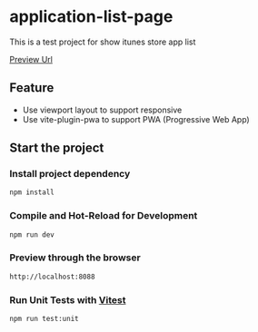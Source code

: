 # application-list-page

This is a test project for show itunes store app list

[Preview Url](https://application-list-page-hk8nfwkgj-cnelf.vercel.app/)

## Feature

- Use viewport layout to support responsive
- Use vite-plugin-pwa to support PWA (Progressive Web App)

## Start the project

### Install project dependency

```sh
npm install
```

### Compile and Hot-Reload for Development

```sh
npm run dev
```

### Preview through the browser

```sh
http://localhost:8088
```

### Run Unit Tests with [Vitest](https://vitest.dev/)

```sh
npm run test:unit
```

